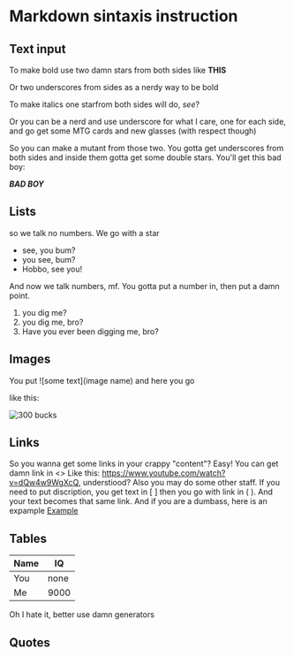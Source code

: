 # Markdown sintaxis instruction

## Text input

To make bold use two damn stars from both sides like **THIS** 

Or two underscores from sides as a nerdy way to be bold

To make italics one starfrom both sides will do, *see*?

Or you can be a nerd and use underscore for what I care, one for each side, and go get some MTG cards and new glasses (with respect though)

So you can make a mutant from those two. You gotta get underscores from both sides and inside them gotta get some double stars. You'll get this bad boy:

_**BAD BOY**_

## Lists

so we talk no numbers. We go with a star

* see, you bum?
* you see, bum?
* Hobbo, see you!

And now we talk numbers, mf. You gotta put a number in, then put a damn point.

1. you dig me?
2. you dig me, bro?
3. Have you ever been digging me, bro? 

## Images

You put ![some text](image name) and here you go

like this:

![300 bucks](gaci.jpg)

## Links

So you wanna get some links in your crappy "content"? Easy! You can get damn link in <>
Like this: <https://www.youtube.com/watch?v=dQw4w9WgXcQ>, understiood? Also you may do some other staff. If you need to put discription, you get text in [ ] then you go with link in ( ). And your text becomes that same link. And if you are a dumbass, here is an expample [Example](https://www.youtube.com/watch?v=dQw4w9WgXcQ)

## Tables

| Name |  IQ  |
|------|------|
| You  | none |
| Me   | 9000 |

Oh I hate it, better use damn generators

## Quotes